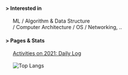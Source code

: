 <!--
**OtsuKotsu/OtsuKotsu** is a ✨ _special_ ✨ repository because its `README.md` (this file) appears on your GitHub profile.

Here are some ideas to get you started:

- 🔭 I’m currently working on ...
- 🌱 I’m currently learning ...
- 👯 I’m looking to collaborate on ...
- 🤔 I’m looking for help with ...
- 💬 Ask me about ...
- 📫 How to reach me: ...
- 😄 Pronouns: ...
- ⚡ Fun fact: ...
-->

#### > Interested in
<!-- Variety of fields in CS -->
&nbsp;&nbsp;&nbsp;&nbsp; ML / Algorithm & Data Structure
<br>
&nbsp;&nbsp;&nbsp;&nbsp; / Computer Architecture / OS / Networking, ..

#### > Pages & Stats
&nbsp;&nbsp;&nbsp;&nbsp; [Activities on 2021: Daily Log](https://otsukotsu.github.io/daily_log_publish/)
<br>
<br>
&nbsp;&nbsp;&nbsp;&nbsp; ![Top Langs](https://github-readme-stats.vercel.app/api/top-langs/?username=OtsuKotsu&langs_count=10&layout=compact&theme=prussian&hide=jupyter%20notebook)
<br>
<br>

<!--
### >__ Stats on My Public Repositories
 ( Generated by [github-readme-stats](https://github.com/anuraghazra/github-readme-stats))  
   
![Anurag's GitHub stats](https://github-readme-stats.vercel.app/api?username=OtsuKotsu&show_icons=true&theme=prussian)
![Top Langs](https://github-readme-stats.vercel.app/api/top-langs/?username=OtsuKotsu&langs_count=10&layout=compact&theme=prussian&hide=jupyter%20notebook)

#### >__ Pinned
[![Readme Card](https://github-readme-stats.vercel.app/api/pin/?username=OtsuKotsu&repo=daily_log&theme=gruvbox)](https://github.com/OtsuKotsu/daily_log)
[![Readme Card](https://github-readme-stats.vercel.app/api/pin/?username=OtsuKotsu&repo=algolib&theme=gruvbox)](https://github.com/OtsuKotsu/algolib)  
[![Readme Card](https://github-readme-stats.vercel.app/api/pin/?username=OtsuKotsu&repo=competition_cpp&theme=gruvbox)](https://github.com/OtsuKotsu/competition_cpp)
[![Readme Card](https://github-readme-stats.vercel.app/api/pin/?username=OtsuKotsu&repo=training_rust&theme=gruvbox)](https://github.com/OtsuKotsu/training_rust)  
-->

